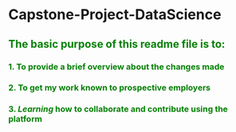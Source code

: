 # Capstone-Project-DataScience
## <font color='green'> The basic purpose of this readme file is to:
 ### 1. To provide a brief overview about the changes made
 ### 2. To get my work known to prospective employers
 ### 3. *Learning* how to **collaborate** and **contribute** using the platform
